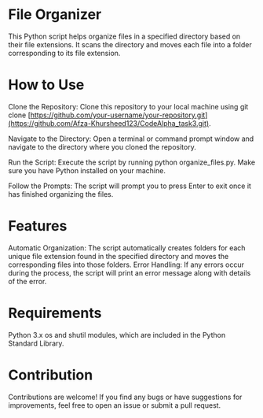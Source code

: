 # File Organizer
This Python script helps organize files in a specified directory based on their file extensions. It scans the directory and moves each file into a folder corresponding to its file extension.

# How to Use
Clone the Repository: Clone this repository to your local machine using git clone [https://github.com/your-username/your-repository.git](https://github.com/Afza-Khursheed123/CodeAlpha_task3.git).

Navigate to the Directory: Open a terminal or command prompt window and navigate to the directory where you cloned the repository.

Run the Script: Execute the script by running python organize_files.py. Make sure you have Python installed on your machine.

Follow the Prompts: The script will prompt you to press Enter to exit once it has finished organizing the files.

# Features
Automatic Organization: The script automatically creates folders for each unique file extension found in the specified directory and moves the corresponding files into those folders.
Error Handling: If any errors occur during the process, the script will print an error message along with details of the error.
# Requirements
Python 3.x
os and shutil modules, which are included in the Python Standard Library.
# Contribution
Contributions are welcome! If you find any bugs or have suggestions for improvements, feel free to open an issue or submit a pull request.


